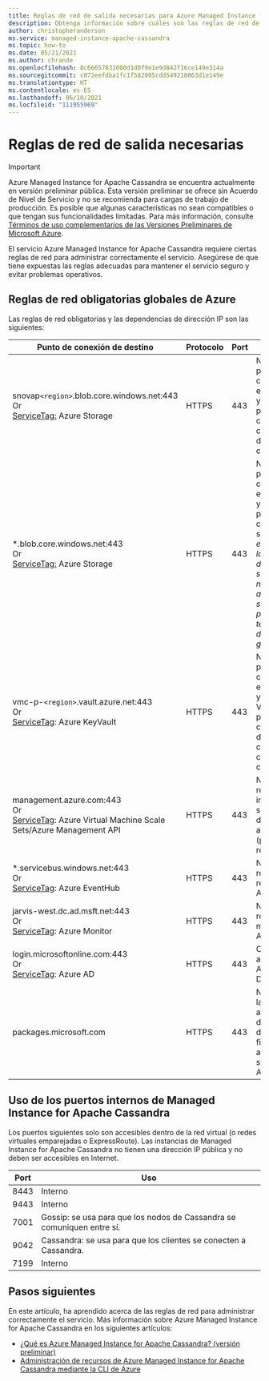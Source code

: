 ```yaml
---
title: Reglas de red de salida necesarias para Azure Managed Instance for Apache Cassandra
description: Obtenga información sobre cuáles son las reglas de red de salida y los FQDN necesarios para Azure Managed Instance for Apache Cassandra.
author: christopheranderson
ms.service: managed-instance-apache-cassandra
ms.topic: how-to
ms.date: 05/21/2021
ms.author: chrande
ms.openlocfilehash: 8c66657832000d1d0f9e1e9d842f16ce149e314a
ms.sourcegitcommit: c072eefdba1fc1f582005cdd549218863d1e149e
ms.translationtype: HT
ms.contentlocale: es-ES
ms.lasthandoff: 06/10/2021
ms.locfileid: "111955969"
---
```

# <a name="required-outbound-network-rules"></a>Reglas de red de salida necesarias

> [!IMPORTANT]
> Azure Managed Instance for Apache Cassandra se encuentra actualmente en versión preliminar pública.
> Esta versión preliminar se ofrece sin Acuerdo de Nivel de Servicio y no se recomienda para cargas de trabajo de producción. Es posible que algunas características no sean compatibles o que tengan sus funcionalidades limitadas.
> Para más información, consulte [Términos de uso complementarios de las Versiones Preliminares de Microsoft Azure](https://azure.microsoft.com/support/legal/preview-supplemental-terms/).

El servicio Azure Managed Instance for Apache Cassandra requiere ciertas reglas de red para administrar correctamente el servicio. Asegúrese de que tiene expuestas las reglas adecuadas para mantener el servicio seguro y evitar problemas operativos.

## <a name="azure-global-required-network-rules"></a>Reglas de red obligatorias globales de Azure

Las reglas de red obligatorias y las dependencias de dirección IP son las siguientes:

| Punto de conexión de destino                                                             | Protocolo | Port    | Uso  |
|----------------------------------------------------------------------------------|----------|---------|------|
|snovap`<region>`.blob.core.windows.net:443</br> Or</br> [ServiceTag:](../virtual-network/service-tags-overview.md#available-service-tags) Azure Storage | HTTPS | 443 | Necesario para proteger la comunicación entre los nodos y Azure Storage, para la comunicación y configuración del plano de control.|
|*.blob.core.windows.net:443</br> Or</br> [ServiceTag:](../virtual-network/service-tags-overview.md#available-service-tags) Azure Storage | HTTPS | 443 | Necesario para proteger la comunicación entre los nodos y Azure Storage, para almacenar copias de seguridad. *Se está revisando la característica de copia de seguridad y el nombre del almacenamiento seguirá un patrón cuando tenga disponibilidad general.*|
|vmc-p-`<region>`.vault.azure.net:443</br> Or</br> [ServiceTag](../virtual-network/service-tags-overview.md#available-service-tags): Azure KeyVault | HTTPS | 443 | Necesario para proteger la comunicación entre los nodos y Azure Key Vault. Para proteger la comunicación dentro del clúster se usan certificados y claves.|
|management.azure.com:443</br> Or</br> [ServiceTag](../virtual-network/service-tags-overview.md#available-service-tags): Azure Virtual Machine Scale Sets/Azure Management API | HTTPS | 443 | Necesario para recopilar información sobre los nodos de Cassandra y administrarlos (por ejemplo, reiniciar).|
|*.servicebus.windows.net:443</br> Or</br> [ServiceTag](../virtual-network/service-tags-overview.md#available-service-tags): Azure EventHub | HTTPS | 443 | Necesario para reenviar registros a Azure.|
|jarvis-west.dc.ad.msft.net:443</br> Or</br> [ServiceTag](../virtual-network/service-tags-overview.md#available-service-tags): Azure Monitor | HTTPS | 443 | Necesario para reenviar métricas a Azure. |
|login.microsoftonline.com:443</br> Or</br> [ServiceTag](../virtual-network/service-tags-overview.md#available-service-tags): Azure AD | HTTPS | 443 | Obligatorio para autenticación de Azure Active Directory.|
| packages.microsoft.com | HTTPS | 443 | Necesario para las actualizaciones de las definiciones y firmas del analizador de seguridad de Azure. |

## <a name="managed-instance-for-apache-cassandra-internal-port-usage"></a>Uso de los puertos internos de Managed Instance for Apache Cassandra

Los puertos siguientes solo son accesibles dentro de la red virtual (o redes virtuales emparejadas o ExpressRoute). Las instancias de Managed Instance for Apache Cassandra no tienen una dirección IP pública y no deben ser accesibles en Internet.

| Port | Uso |
| ---- | --- |
| 8443 | Interno |
| 9443 | Interno |
| 7001 | Gossip: se usa para que los nodos de Cassandra se comuniquen entre sí. |
| 9042 | Cassandra: se usa para que los clientes se conecten a Cassandra. |
| 7199 | Interno |

## <a name="next-steps"></a>Pasos siguientes

En este artículo, ha aprendido acerca de las reglas de red para administrar correctamente el servicio. Más información sobre Azure Managed Instance for Apache Cassandra en los siguientes artículos:

* [¿Qué es Azure Managed Instance for Apache Cassandra? (versión preliminar)](introduction.md)
* [Administración de recursos de Azure Managed Instance for Apache Cassandra mediante la CLI de Azure](manage-resources-cli.md)